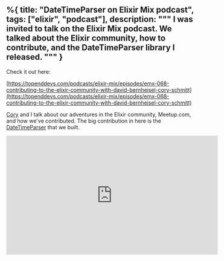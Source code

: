 %{
  title: "DateTimeParser on Elixir Mix podcast",
  tags: ["elixir", "podcast"],
  description: """
  I was invited to talk on the Elixir Mix podcast. We talked about the Elixir
  community, how to contribute, and the DateTimeParser library I released.
  """
}
---

Check it out here:

[https://topenddevs.com/podcasts/elixir-mix/episodes/emx-068-contributing-to-the-elixir-community-with-david-bernheisel-cory-schmitt](https://topenddevs.com/podcasts/elixir-mix/episodes/emx-068-contributing-to-the-elixir-community-with-david-bernheisel-cory-schmitt)

[Cory] and I talk about our adventures in the Elixir community, Meetup.com, and
how we've contributed. The big contribution in here is the [DateTimeParser] that
we built.

[Cory]: https://schmitty.me
[DateTimeParser]: https://github.com/taxjar/date_time_parser

<iframe width="560" height="315" src="https://www.youtube-nocookie.com/embed/fFEqMqBwTE4" frameborder="0" allow="accelerometer; autoplay; encrypted-media; gyroscope; picture-in-picture" allowfullscreen="true"></iframe>
